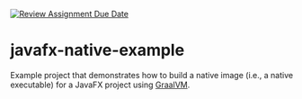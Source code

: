 [![Review Assignment Due Date](https://classroom.github.com/assets/deadline-readme-button-24ddc0f5d75046c5622901739e7c5dd533143b0c8e959d652212380cedb1ea36.svg)](https://classroom.github.com/a/luv_wWg1)

# javafx-native-example

Example project that demonstrates how to  build a native image (i.e., a native executable) for a JavaFX project using [GraalVM](https://www.graalvm.org/).